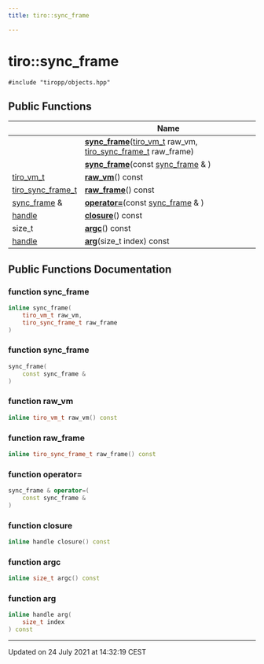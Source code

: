 ```yaml
---
title: tiro::sync_frame

---
```


# tiro::sync_frame






`#include "tiropp/objects.hpp"`

## Public Functions

|                | Name           |
| -------------- | -------------- |
| | **[sync_frame](/docs/api/classes/classtiro_1_1sync__frame#function-sync_frame)**([tiro_vm_t](/docs/api/files/def_8h#typedef-tiro_vm_t) raw_vm, [tiro_sync_frame_t](/docs/api/files/def_8h#typedef-tiro_sync_frame_t) raw_frame) |
| | **[sync_frame](/docs/api/classes/classtiro_1_1sync__frame#function-sync_frame)**(const [sync_frame](/docs/api/classes/classtiro_1_1sync__frame) & ) |
| [tiro_vm_t](/docs/api/files/def_8h#typedef-tiro_vm_t) | **[raw_vm](/docs/api/classes/classtiro_1_1sync__frame#function-raw_vm)**() const |
| [tiro_sync_frame_t](/docs/api/files/def_8h#typedef-tiro_sync_frame_t) | **[raw_frame](/docs/api/classes/classtiro_1_1sync__frame#function-raw_frame)**() const |
| [sync_frame](/docs/api/classes/classtiro_1_1sync__frame) & | **[operator=](/docs/api/classes/classtiro_1_1sync__frame#function-operator=)**(const [sync_frame](/docs/api/classes/classtiro_1_1sync__frame) & ) |
| [handle](/docs/api/classes/classtiro_1_1handle) | **[closure](/docs/api/classes/classtiro_1_1sync__frame#function-closure)**() const |
| size_t | **[argc](/docs/api/classes/classtiro_1_1sync__frame#function-argc)**() const |
| [handle](/docs/api/classes/classtiro_1_1handle) | **[arg](/docs/api/classes/classtiro_1_1sync__frame#function-arg)**(size_t index) const |

## Public Functions Documentation

### function sync_frame

```cpp
inline sync_frame(
    tiro_vm_t raw_vm,
    tiro_sync_frame_t raw_frame
)
```


### function sync_frame

```cpp
sync_frame(
    const sync_frame & 
)
```


### function raw_vm

```cpp
inline tiro_vm_t raw_vm() const
```


### function raw_frame

```cpp
inline tiro_sync_frame_t raw_frame() const
```


### function operator=

```cpp
sync_frame & operator=(
    const sync_frame & 
)
```


### function closure

```cpp
inline handle closure() const
```


### function argc

```cpp
inline size_t argc() const
```


### function arg

```cpp
inline handle arg(
    size_t index
) const
```


-------------------------------

Updated on 24 July 2021 at 14:32:19 CEST
